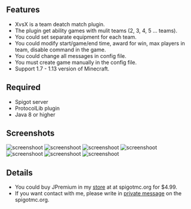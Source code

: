 ## Features
* XvsX is a team deatch match plugin.
* The plugin get ability games with mulit teams (2, 3, 4, 5 ... teams).
* You could set separate equipment for each team.
* You could modify start/game/end time, award for win, max players in team, disable command in the game.
* You could change all messages in config file.
* You must create game manually in the config file.
* Support 1.7 - 1.13 version of Minecraft.

## Required
* Spigot server
* ProtocolLib plugin
* Java 8 or higher

## Screenshots

![screenshoot](https://lh3.googleusercontent.com/xLi-aTtG85b-Tom3q7WKV-TDbHrsZ5n5mHx7rYkwT8XVqrxsPJAc5GVM7-yH_IfGWnPKNtNX2WbuCwDlcCzl4I7qBYxlnbwAo9xYAFHlNvD0Xia4qM7mJwIJqaTH1ghs9cj10v26aTXxbhr0ZCWMboQFA_1OIp2wBwSG2fTqUzdVDsKRmQoIcFdNhr9yEd_s8dKSJUIDS6nbRPMmM7McjcROwsVwKB64aYyH7d_SaEchQgytYYYFOFaT_EZk7UfH8GDp_6KtBPU_3eM6gumbjR1-CfxktcrZbZDUgaSxE69PhT97MV0Bi2dH42sntZaUAHjqJY9X7dwNfbcOvQExt95LKwfOXJKZqLv2TOCcqbB88oZvsJpyTCQbEiqusXp-M8MZHju0BHn4kTNHVhA7-AbSdWGmO5SRsN0114pjRbnKurI8LTobcGTziuvSAxCsqkteroYPjBDNQS5z-PJfKiCYYVCApWglDekB0Mj98VMBotK_EmXZA3UBL8uYn5v2TEfaDCuyzFyVvEUm2W4SpGs5aIJEzXFIjMSXU8mdKCzo9m4DJ0wTg_NbmM8By5ckUwNaw0eapC71s2Z53aJbbcmhH2B8KYk4=w1033-h953)
![screenshoot](https://lh3.googleusercontent.com/osdmaJ6wGCbwoVn5Qu5ncZmQcKSu5NGoKL5VUPIQG969nS7AW_cR1Iv7jflHdwLEQoWRxnKAy26sVB75rj8PA2wdHuEoJM8fMAywe83nn908jpd0Qh7qt1Xi9XQsPRf3hTonbAPTTvtmfqy-ZjUiW31tyspB5nxNyc_qLAW6mBqL7xWtQJXaHmp0x0dhWjnszc2w3ihXZrKCjX8CO8z0G-jBC1DvifcorUG1ipn4a3ZPeatNWMNrgn-WP6toA_sFqxXIwVVWjiV0shc5g3hFzq-2ELiImfD2Ct3B17w_mS2J008rbsLwf0po0sx4YaqPKZ7ghNp4fBeXvEBlhB48_P6sR2tsVkB4p6KZ5fOc4y8VFX3BcPOtZWXFT70-XR9rpIivmyuO1MGvsmWTTQRpB4zo0XIiBsrdtSFHicwb6niqW-AtU7Tb597k8jo9-XqrRDGVmYGgCwRT4Xh7Q01meGCj5Y0Z2O6qzwF0cBcm8ZEwTkFtrd-gx7vB3WTLkWVh399xIv6lySf4QhfVvaKTdMyuXnUX7sxft4gbOlwnWQQNOscGh9hchHnZPPktbXjWoUONsVh1S89MwMNUpX0g_vrSsZkpBXLD=w1033-h953)
![screenshoot](https://lh3.googleusercontent.com/KoIhan9fT8w_0ij-tOKSKqG0qpmJRYUHyPoN58mzJuEej6eAqeIlBw9V_3c0hlEulQYFULMwrRjVFx_Rch0A0SyDcKTemdI5WCjRgISTJ38t6t8zq7qW5IG4QidTE1eiS8kbVGRSgOFKI3T_psFeYFGMMuqY1BEfoyPfWZhDjNE8n1igmpFBJ_WVcvl8zvXPfXMmd2Cme8SV5sjgmx17g8chMN3_W9g1G8Z1601-0Mbgw1UJ9io9mG7sEsHaOcQrF7bKCV4OVNVQd6FrJ9N4J3ItDbXRSSk4UdcGbvmQYCz9Pb31VAlJ5J_w-9aVhOo_hQHaQydm1_F-OTv2wIwQyI3fekFYi_RwxtodH5xtGJh55eCn7Wstj5jm1-7qbdPMxeMdauOSdNLdRqQV8hnJueOste1hutQD1Ie2eZcl2oldcjr8fiRnEWk7b8B3yM2udxeYByY-OjK-d8RW8VFzciqPYBfmMw5Vm6RLlc2xf4uFBDiuvT1gJRv38oxYXTRNrCHQem0n3PR4n9U2SuyBIjYAFtoxwC-jr0Bdy0jfmPoNVozwxnh5tysqJ9F5B8a3tvbA9grPwwCsNTQqCg970gw7ALiVKR3U=w1033-h953)
![screenshoot](https://lh3.googleusercontent.com/76fCMXpknswz3BzLD9TnTs1tG2SdBkL-QNXoCa3UaN9dkgda5wKWoOFR32YZmhqZgzn4diDRdsLCXuwwD9azEU9OWISZcYQpUdhBESLkMS-7E00Y-D3pCA5T5ywMKh7GlEMNda7Uvbu8cIJOFMoc_nFTb-iuyt_s4joKR_9euuYhThjjjM-l3rWAFM9xc5CIwa8VZvzrQGhXPPzYWXTjU6FF4XCzCpAeKt_u84XCSnDK8zVeeSG50gYwobpX6RvAGVE1Uyet71q6Qqt3_Hbg6YlIzT2mLwbT-LKli7WdghLfFWPWRFHVRt32ku1dSsyusITnV_jMOUzMazS5-R6EjKtMnthUoJfLqN7EK_zDKho2T6sqv5E-ZxV7MbO9h3garJBpg-lrOTcDMZ_hXJ0iOEjCUNEzAtDOyWTL3DmmUXAe-okl3K6UcUVCtOgShH8XKR3q77CKoZKDWY8Z7hxtzU62tcuz4ae_jPsneCJ378dhTuj2DSKutoOAF0Xqg2evsziHzuUuYyA1r6aBCDF6qZxvUSiODb-VSX_1z3uciwyi1sgwuMaYClcaKdrtzaIHpM2YkcRoaMOIKJDimg8Epx4TsWPaa2pY=w1033-h953)
![screenshoot](https://lh3.googleusercontent.com/FBhsDlXse5XOqfF-8bnfQwy0_MRS1s7Gx5lGnLPk8WM-gmE2X0GKz6AtRavEqLG_j18hy8i7WZilp7WF1k3xtWI9-x6z2p4L349MzwQ5Ut6FpCCAYfWhY9yx0usRUuoq8v_JB070QvGRc4r_7Zi2ldnDMQ-F4eS-UiaFfmrtvNejAcMeXN4HiKf7-zuIHFd8jLw1mltS8CrkIii-xMXNUgP1FtTV7X0up-cmQYbVM1naEpbhJZbz0s0FEdMEIsFrZlR0rHAbqsr5bOACrio5JIe3EgvNqehPmWXjccQAaDD1d7zYUoTiCyEJdsp3h8JJ9ndQSdbLd8rfFWKGgpXtDuFlTa_JI_x88sGUoQNO4Hq5hh_ERJPoKVNeVWqhrtKKhY-1RvoqVhoyIuNaMynl90kCgv9WA9GChFVGpjUwftqsyhsZ0WPrQm7TnBNpQwq2DqUqAw8atNTSQqbDmBKRh18B9y_R6Wfnpw7VYSlQhQqxL6vpT_fA4-h9vG5lHiXvokwURS0gpnPoIxSdjtamz7URNqZqv61zDjStOwN_GhZ6ZxlKD2qrSLX7hRv9KCVX600eWRQhYlDGvtSoQKZZeowrf2yaXP2Q=w1033-h953)
![screenshoot](https://lh3.googleusercontent.com/ZnMyLrcYLctxmMsdc_9sN_CBeImkAIdbSl13OQ6rJoysazdvlCoEOl0bMtup94V7aP5x23HJxGR1dO-aZJ9k4sNzVlAQbfGpSwDG6SZEdBwQ4wIJe-cEReazyvynTCL3X1-_SqQIkSzzV_b9E90JlM-yDIbUqH-g73A07-xwORZGiW9RZ3kHDDthVQJAhVYD5sN4RRCzARv6Gc33cF1EWR5JLcMSuitgXfLZHtJpHuFcvd9KzmYrgQonXsJ6PcXb7lL6KYmWFk_QNtFBkscRxPlDXCwndXS35kG5YlSbhahQkmvL4bAIP25Dfutt9GTmmE641AeklfixZe49QFIUzWeNHqvlnm4vhWhRZ1SV3IH6gbNPQlM6oJUPGNUwiheqfCQBfJ1chZXs17pZTJfeSYMFsiK3om2f_m89-w_6BD54czamaqGghFbV9HjIi9tKYME0aR9Z4xDdQM-fhuHGG53knVfjR9Jmuk77O-1WV3C9WgyxFT2TMDV0i9rQThSsMUB9IExvKcJut2Lk1m5kREXhCFFajH4qmR428_1bqvNAGLsl_6B3CW9W2Y3J1C4cLbfoiNUSWVGC7mh16adzZSpSOv9GmdsS=w1033-h953)
![screenshoot](https://lh3.googleusercontent.com/33I8j1IGDiAbZOqDd9-h7p6k_xtU0i4IPXpHy0hEvipgc_vtyxdDL1Jfm_RrtjaVpuOhuUo_8RoOoaW-sVv3ZWxb0RBadO9drZ0AkgtLiyCTrlQRLpa5g5qIELtnotQv1LLLcSybr_dBFENxNz-IitUWwBBWDMs9nyi9JDYLIUhrs_aQggCv6p3dEmBgyHOWd_8uafZnXGdkHlNLkGQbCg0gMVH0Ur4dG8xYkLWUCGFB1moTZ7C2bYjHuwDLWvLdZdPRJeeTsKpPZN9Ebe0nNrbMZLYRZJgS1KnccusGryi8oQNeyyAYkf03vttahPcagJjGH3G7WshSRX64AZkeIQWKJKVvlVQ2m552X9CZ3z93ayhu4gtw9gHvD1j607I8RlyJ9_SL4MoyKZwqtV_0QLSSul_C5V4iDb_Y_p3j4RQEwqrMn9hMtHEItz6Fu-afbItefgYLp9EjoudKURAdlEQWo6WaPGBU_W_1rTFprnggOzwSOclSwJ7ZkmHDQReKH-q5V871so7si4pAf_rDnKYcZ5kTm38WYh8659vww7j1KycVe5s_BOtzabn5dYvrj6qKcFE75rncMXcV24Af6BsSAnoZpAyG=w1033-h953)

## Details

* You could buy JPremium in my [store](https://www.spigotmc.org/resources/xvsx.27738/) at at spigotmc.org for $4.99.
* If you want contact with me, please write in [private message](https://www.spigotmc.org/conversations/add?to=Jakubson) on the spigotmc.org.
